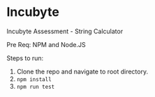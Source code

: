 # Incubyte

Incubyte Assessment - String Calculator

Pre Req: NPM and Node.JS

Steps to run:

1. Clone the repo and navigate to root directory.
2. `npm install`
3. `npm run test`